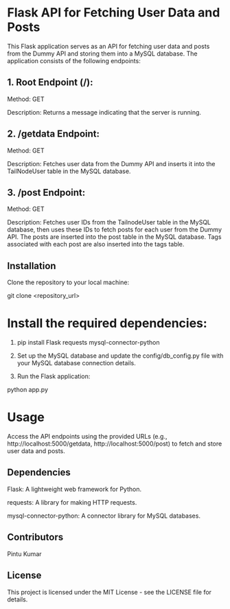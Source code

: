 # Flask API for Fetching User Data and Posts
This Flask application serves as an API for fetching user data and posts from the Dummy API and storing them into a MySQL database. The application consists of the following endpoints:

## 1. Root Endpoint (/):
Method: GET

Description: Returns a message indicating that the server is running.

## 2. /getdata Endpoint:
Method: GET

Description: Fetches user data from the Dummy API and inserts it into the TailNodeUser table in the MySQL database.
## 3. /post Endpoint:

Method: GET

Description: Fetches user IDs from the TailnodeUser table in the MySQL database, then uses these IDs to fetch posts for each user from the Dummy API. The posts are inserted into the post table in the MySQL database. Tags associated with each post are also inserted into the tags table.

## Installation
Clone the repository to your local machine:

git clone <repository_url>

# Install the required dependencies:

1. pip install Flask requests mysql-connector-python

2. Set up the MySQL database and update the config/db_config.py file with your MySQL database connection details.

3. Run the Flask application:

python app.py

# Usage
Access the API endpoints using the provided URLs (e.g., http://localhost:5000/getdata, http://localhost:5000/post) to fetch and store user data and posts.

## Dependencies
Flask: A lightweight web framework for Python.

requests: A library for making HTTP requests.

mysql-connector-python: A connector library for MySQL databases.

## Contributors
Pintu Kumar

## License
This project is licensed under the MIT License - see the LICENSE file for details.

